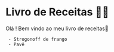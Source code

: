# Livro de Receitas :woman_cook:

Olá ! Bem vindo ao meu livro de receitas:wave:

	 - Strogonoff de frango
	 - Pavê









